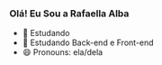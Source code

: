 ### Olá! Eu Sou a Rafaella Alba

- 🔭 Estudando 
- 🌱 Estudando Back-end e Front-end 
- 😄 Pronouns: ela/dela


